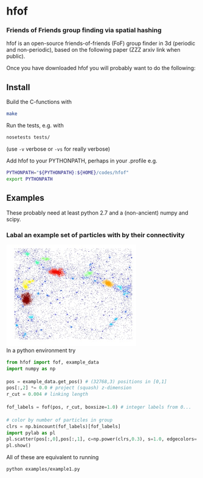 hfof
======

### Friends of Friends group finding via spatial hashing


hfof is an open-source friends-of-friends (FoF) group finder in 3d (periodic and non-periodic), based on the following paper (ZZZ arxiv link when public).

Once you have downloaded hfof you will probably want to do the following:

## Install

Build the C-functions with

```bash
make
```

Run the tests, e.g. with

```bash
nosetests tests/
```
(use `-v` verbose or `-vs` for really verbose)

Add hfof to your PYTHONPATH, perhaps in your .profile e.g.
```bash
PYTHONPATH="${PYTHONPATH}:${HOME}/codes/hfof"
export PYTHONPATH
```

## Examples
These probably need at least python 2.7 and a (non-ancient) numpy and scipy. 

### Labal an example set of particles with by their connectivity
![See code below](figs/fof.jpg)    
In a python environment try
    
```python
from hfof import fof, example_data
import numpy as np

pos = example_data.get_pos() # (32768,3) positions in [0,1]
pos[:,2] *= 0.0 # project (squash) z-dimension
r_cut = 0.004 # linking length

fof_labels = fof(pos, r_cut, boxsize=1.0) # integer labels from 0...

# color by number of particles in group
clrs = np.bincount(fof_labels)[fof_labels]
import pylab as pl
pl.scatter(pos[:,0],pos[:,1], c=np.power(clrs,0.3), s=1.0, edgecolors='none')
pl.show()
```

All of these are equivalent to running

```
python examples/example1.py
```
